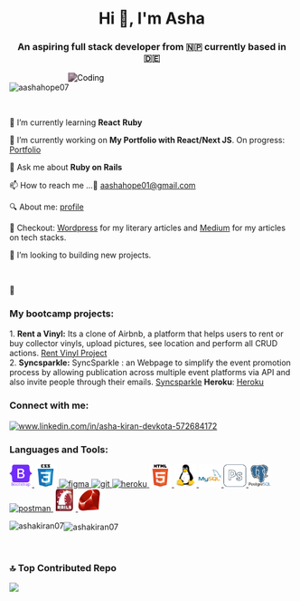 <h1 align="center">Hi 👋, I'm Asha</h1>
<h3 align="center">An aspiring full stack developer from 🇳🇵 currently based in 🇩🇪</h3>
<img align="right" alt="Coding" width="400" src="https://user-images.githubusercontent.com/59734313/157189039-c09b3e38-9f42-42c0-ab54-14f1574190a7.gif" style="filter: grayscale(1) brightness(0.6) contrast(1.2) sepia(0.5) hue-rotate(270deg);"> <!-- Add the style attribute with CSS filters -->

<p align="left"> <img src="https://komarev.com/ghpvc/?username=aashahope07&label=Profile%20views&color=0e75b6&style=flat" alt="aashahope07" /> </p>

<br>

🌱 I’m currently learning **React** **Ruby** 

🔭 I’m currently working on **My Portfolio with React/Next JS**. On progress:  [Portfolio](https://ashakirandevkota.com.np/)

💬 Ask me about **Ruby on Rails**
 
📫 How to reach me ...📩 aashahope01@gmail.com

🔍 About me:  [profile](https://troopl.com/aashahope01)

📝 Checkout: [Wordpress](https://wordpress.com/home/aashahope07.wordpress.com) for my literary articles and 
                                   [Medium](https://medium.com/@aashahope01) for my articles on tech stacks.

👀 I’m looking to building new projects.

<br>
  
🔗 <h3 align="left">My bootcamp projects:</h3>
     1. **Rent a Vinyl:** Its a clone of Airbnb, a platform that helps users to rent or buy collector vinyls, upload pictures, see location and perform all CRUD actions.
         [Rent Vinyl Project](https://github.com/ashakiran07/airbnb_vinyl/tree/master)  
     2. **Syncsparkle:** SyncSparkle : an Webpage to simplify the event promotion process by allowing publication across multiple event platforms via API and also invite people through their emails.
         [Syncsparkle](https://github.com/lae178456/syncsparkle)
        **Heroku**: [Heroku](https://syncsparkleapp-c6ba66b7978d.herokuapp.com/)


<h3 align="left">Connect with me:</h3>
<p align="left">
<a href="https://linkedin.com/in/www.linkedin.com/in/asha-kiran-devkota-572684172" target="blank"><img align="center" src="https://raw.githubusercontent.com/rahuldkjain/github-profile-readme-generator/master/src/images/icons/Social/linked-in-alt.svg" alt="www.linkedin.com/in/asha-kiran-devkota-572684172" height="30" width="40" /></a>
</p>


<h3 align="left">Languages and Tools:</h3>
<p align="left"> <a href="https://getbootstrap.com" target="_blank" rel="noreferrer"> <img src="https://raw.githubusercontent.com/devicons/devicon/master/icons/bootstrap/bootstrap-plain-wordmark.svg" alt="bootstrap" width="40" height="40"/> </a> <a href="https://www.w3schools.com/css/" target="_blank" rel="noreferrer"> <img src="https://raw.githubusercontent.com/devicons/devicon/master/icons/css3/css3-original-wordmark.svg" alt="css3" width="40" height="40"/> </a> <a href="https://www.figma.com/" target="_blank" rel="noreferrer"> <img src="https://www.vectorlogo.zone/logos/figma/figma-icon.svg" alt="figma" width="40" height="40"/> </a> <a href="https://git-scm.com/" target="_blank" rel="noreferrer"> <img src="https://www.vectorlogo.zone/logos/git-scm/git-scm-icon.svg" alt="git" width="40" height="40"/> </a> <a href="https://heroku.com" target="_blank" rel="noreferrer"> <img src="https://www.vectorlogo.zone/logos/heroku/heroku-icon.svg" alt="heroku" width="40" height="40"/> </a> <a href="https://www.w3.org/html/" target="_blank" rel="noreferrer"> <img src="https://raw.githubusercontent.com/devicons/devicon/master/icons/html5/html5-original-wordmark.svg" alt="html5" width="40" height="40"/> </a> <a href="https://www.linux.org/" target="_blank" rel="noreferrer"> <img src="https://raw.githubusercontent.com/devicons/devicon/master/icons/linux/linux-original.svg" alt="linux" width="40" height="40"/> </a> <a href="https://www.mysql.com/" target="_blank" rel="noreferrer"> <img src="https://raw.githubusercontent.com/devicons/devicon/master/icons/mysql/mysql-original-wordmark.svg" alt="mysql" width="40" height="40"/> </a> <a href="https://www.photoshop.com/en" target="_blank" rel="noreferrer"> <img src="https://raw.githubusercontent.com/devicons/devicon/master/icons/photoshop/photoshop-line.svg" alt="photoshop" width="40" height="40"/> </a> <a href="https://www.postgresql.org" target="_blank" rel="noreferrer"> <img src="https://raw.githubusercontent.com/devicons/devicon/master/icons/postgresql/postgresql-original-wordmark.svg" alt="postgresql" width="40" height="40"/> </a> <a href="https://postman.com" target="_blank" rel="noreferrer"> <img src="https://www.vectorlogo.zone/logos/getpostman/getpostman-icon.svg" alt="postman" width="40" height="40"/> </a> <a href="https://rubyonrails.org" target="_blank" rel="noreferrer"> <img src="https://raw.githubusercontent.com/devicons/devicon/master/icons/rails/rails-original-wordmark.svg" alt="rails" width="40" height="40"/> </a> <a href="https://www.ruby-lang.org/en/" target="_blank" rel="noreferrer"> <img src="https://raw.githubusercontent.com/devicons/devicon/master/icons/ruby/ruby-original.svg" alt="ruby" width="40" height="40"/> </a> </p>

<p><img align="left" src="https://github-readme-stats.vercel.app/api/top-langs?username=ashakiran07&theme=dark&show_icons=true&locale=en&layout=compact" alt="ashakiran07" /></p>


<p><img align="center" src="https://github-readme-streak-stats.herokuapp.com/?user=ashakiran07&theme=dark" alt="ashakiran07" /></p>

<br/>

### 🔝 Top Contributed Repo
![](https://github-contributor-stats.vercel.app/api?username=ashakiran07&limit=5&theme=dark&hide_border=false&combine_all_yearly_contributions=true)


